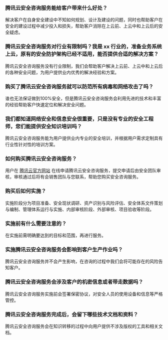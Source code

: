 ### 腾讯云安全咨询服务能给客户带来什么好处？
解决客户在自身安全建设中不知如何规划、设计及建设的问题，同时也帮助客户在安全的建设过程中减少投入和损失，帮助客户消除在上云前、上云中和上云后的安全疑虑。

### 腾讯云安全咨询服务对行业有限制吗？我是 xx 行业的，准备业务系统上云，原有的安全防护架构已经不适用，能否提供合适的解决方案？
腾讯云安全咨询服务没有行业限制，我们会帮助客户解决上云前、上云中和上云后的各种安全问题，为用户提供业内优秀的解决经验和方案。

### 购买了腾讯云安全咨询服务就可以防范所有病毒和网络攻击了吗？
谁也无法保证做到100%安全，但是腾讯云安全咨询服务会利用先进的技术和丰富的经验帮助客户快速定位和解决安全问题。

### 我们都知道网络安全和信息安全很重要，只是没有专业的安全工程师，您们能提供安全知识培训吗？
腾讯云安全咨询服务能为用户提供业内专业的安全培训，并根据用户需求定制具有行业性针对性的培训方案。

### 如何购买腾讯云安全咨询服务？
用户在 [腾讯云官方网站](https://cloud.tencent.com/) 在线申请腾讯云安全咨询服务，提交申请后由安全团队审核，审核通过后将有会销售团队与您联系，帮助您购买安全咨询服务。

### 购买后如何实施？
实施阶段分为项目准备、安全现状调研、资产识别与风险评估、安全体系文件策划与编制、管理体系运行与实施、内部审核阶段、外部审核、项目验收等阶段。

### 实施前有什么需要注意的？   
在实施前需明确要达到的目标和范围，再进行服务。

### 实施腾讯云安全咨询服务会影响到客户生产作业吗？
腾讯云安全咨询服务并不会产生影响，在咨询的过程中我们会将可能存在的风险告知客户。

### 腾讯云安全咨询服务会涉及客户的机密信息或者带走数据吗？
腾讯云安全咨询服务实施前会签署保密协议，对安全人员的使用设备和信息等严格管控。
### 腾讯云安全咨询服务完成后，会留下哪些技术文档和资料？
腾讯云安全咨询服务会在知识转移的过程中向用户提供不涉及版权的工具和相关文档。
